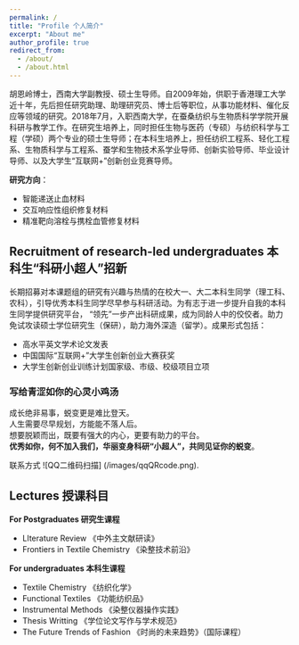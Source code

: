 ```yaml
---
permalink: /
title: "Profile 个人简介"
excerpt: "About me"
author_profile: true
redirect_from: 
  - /about/
  - /about.html
---
```


胡恩岭博士，西南大学副教授、硕士生导师。自2009年始，供职于香港理工大学近十年，先后担任研究助理、助理研究员、博士后等职位，从事功能材料、催化反应等领域的研究。2018年7月，入职西南大学，在蚕桑纺织与生物质科学学院开展科研与教学工作。在研究生培养上，同时担任生物与医药（专硕）与纺织科学与工程（学硕）两个专业的硕士生导师；在本科生培养上，担任纺织工程系、轻化工程系、生物质科学与工程系、蚕学和生物技术系学业导师、创新实验导师、毕业设计导师、以及大学生“互联网+”创新创业竞赛导师。

**研究方向**：
- 智能递送止血材料
- 交互响应性组织修复材料
- 精准靶向溶栓与携栓血管修复材料
   
## Recruitment of research-led undergraduates 本科生“科研小超人”招新
长期招募对本课题组的研究有兴趣与热情的在校大一、大二本科生同学（理工科、农科），引导优秀本科生同学尽早参与科研活动。为有志于进一步提升自我的本科生同学提供研究平台， “领先”一步产出科研成果，成为同龄人中的佼佼者。助力免试攻读硕士学位研究生（保研），助力海外深造（留学）。成果形式包括：
- 高水平英文学术论文发表
- 中国国际“互联网+”大学生创新创业大赛获奖
- 大学生创新创业训练计划国家级、市级、校级项目立项


### 写给青涩如你的心灵小鸡汤
成长绝非易事，蜕变更是难比登天。\
人生需要尽早规划，方能能不落人后。\
想要脱颖而出，既要有强大的内心，更要有助力的平台。\
**优秀如你，何不加入我们，华丽变身科研“小超人”，共同见证你的蜕变**。


联系方式
![QQ二维码扫描]
(/images/qqQRcode.png).


## Lectures 授课科目

**For Postgraduates 研究生课程**
- LIterature Review 《中外主文献研读》
- Frontiers in Textile Chemistry 《染整技术前沿》


**For undergraduates 本科生课程**
- Textile Chemistry 《纺织化学》
- Functional Textiles 《功能纺织品》
- Instrumental Methods 《染整仪器操作实践》
- Thesis Writting 《学位论文写作与学术规范》
- The Future Trends of Fashion 《时尚的未来趋势》（国际课程） 
